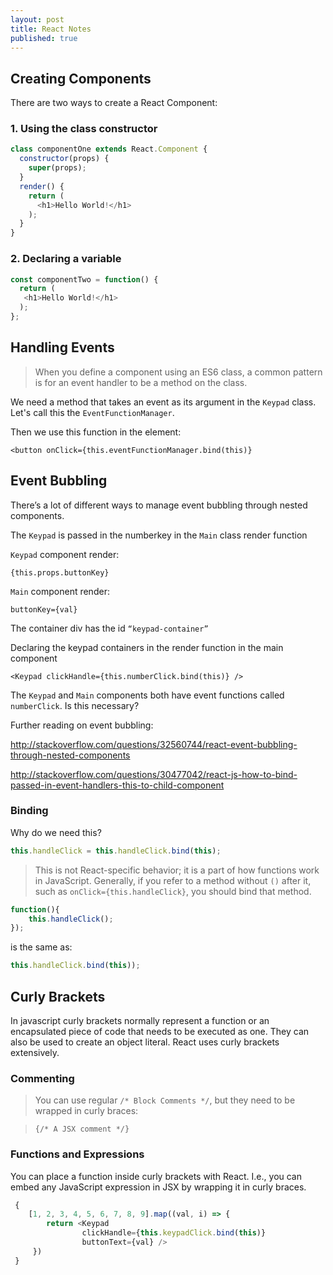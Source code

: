 ```yaml
---
layout: post
title: React Notes
published: true
---
```


## Creating Components

There are two ways to create a React Component:
### 1. Using the class constructor

```javascript
class componentOne extends React.Component {
  constructor(props) {
    super(props);
  }
  render() {
    return (
      <h1>Hello World!</h1>
    );
  }
}
```


### 2. Declaring a variable 

```javascript
const componentTwo = function() {
  return (
   <h1>Hello World!</h1>
  );
};
```

## Handling Events

> When you define a component using an ES6 class, a common pattern is for an event handler to be a method on the class.

We need a method that takes an event as its argument in the `Keypad` class. Let's call this the `EventFunctionManager`.

Then we use this function in the element:

`<button onClick={this.eventFunctionManager.bind(this)}`

## Event Bubbling

There’s a lot of different ways to manage event bubbling through nested components.

The `Keypad` is passed in the numberkey in the `Main` class render function

`Keypad` component render:

`{this.props.buttonKey}`

`Main` component render:

`buttonKey={val}`

The container div has the id `“keypad-container”`

Declaring the keypad containers in the render function in the main component

`<Keypad clickHandle={this.numberClick.bind(this)} />`

The `Keypad` and `Main` components both have event functions called `numberClick`. Is this necessary?

Further reading on event bubbling:

http://stackoverflow.com/questions/32560744/react-event-bubbling-through-nested-components

http://stackoverflow.com/questions/30477042/react-js-how-to-bind-passed-in-event-handlers-this-to-child-component

### Binding

Why do we need this?

```javascript
this.handleClick = this.handleClick.bind(this);
```

> This is not React-specific behavior; it is a part of how functions work in JavaScript. Generally, if you refer to a method without `()` after it, such as `onClick={this.handleClick}`, you should bind that method.

```javascript
function(){
    this.handleClick();
});
```
is the same as:
```javascript
this.handleClick.bind(this));
```

## Curly Brackets

In javascript curly brackets normally represent a function or an encapsulated piece of code that needs to be executed as one. They can also be used to create an object literal.
React uses curly brackets extensively.

### Commenting

> You can use regular `/* Block Comments */`, but they need to be wrapped in curly braces:

> `{/* A JSX comment */}`

### Functions and Expressions

You can place a function inside curly brackets with React. I.e., you can embed any JavaScript expression in JSX by wrapping it in curly braces.

```javascript
 {
    [1, 2, 3, 4, 5, 6, 7, 8, 9].map((val, i) => {
        return <Keypad 
                clickHandle={this.keypadClick.bind(this)}
                buttonText={val} />
     })
 }
```





